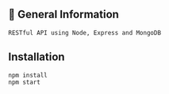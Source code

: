 ## 📄 General Information
```
RESTful API using Node, Express and MongoDB
```

## Installation
```
npm install
npm start
```
